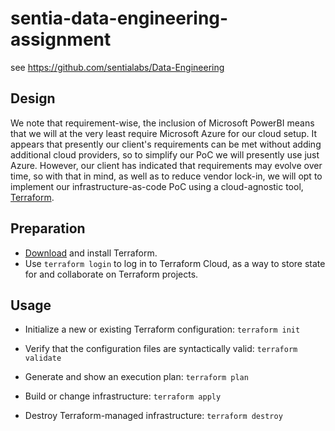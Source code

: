 # sentia-data-engineering-assignment
see https://github.com/sentialabs/Data-Engineering

## Design

We note that requirement-wise, the inclusion of Microsoft PowerBI means that
we will at the very least require Microsoft Azure for our cloud setup.
It appears that presently our client's requirements
can be met without adding additional cloud providers,
so to simplify our PoC we will presently use just Azure.
However, our client has indicated that requirements may evolve over time,
so with that in mind, as well as to reduce vendor lock-in,
we will opt to implement our infrastructure-as-code PoC
using a cloud-agnostic tool, [Terraform](https://www.terraform.io/).

## Preparation

- [Download](https://www.terraform.io/downloads.html) and install Terraform.
- Use `terraform login` to log in to Terraform Cloud,
as a way to store state for and collaborate on Terraform projects.

## Usage

- Initialize a new or existing Terraform configuration:
  `terraform init`

- Verify that the configuration files are syntactically valid:
  `terraform validate`

- Generate and show an execution plan:
  `terraform plan`

- Build or change infrastructure:
  `terraform apply`

- Destroy Terraform-managed infrastructure:
  `terraform destroy`
